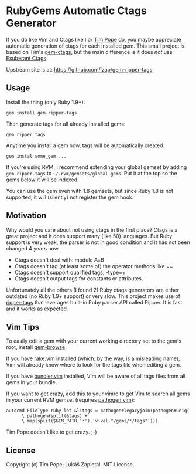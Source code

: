 RubyGems Automatic Ctags Generator
==================================

If you do like Vim and Ctags like I or [Tim Pope][] do, you maybe appreciate
automatic generation of ctags for each installed gem. This small project is
based on Tim's [gem-ctags][], but the main difference is it does *not* use
[Exuberant Ctags][].

Upstream site is at: https://github.com/lzap/gem-ripper-tags

Usage
-----

Install the thing (only Ruby 1.9+):

    gem install gem-ripper-tags

Then generate tags for all already installed gems:

    gem ripper_tags

Anytime you install a gem now, tags will be automatically created.

    gem instal some_gem ...

If you're using RVM, I recommend extending your global gemset by adding
`gem-ripper-tags` to `~/.rvm/gemsets/global.gems`.  Put it at the top so the
gems below it will be indexed.

You can use the gem even with 1.8 gemsets, but since Ruby 1.8 is not
supported, it will (silently) not register the gem hook.

Motivation
----------

Why would you care about not using ctags in the first place? Ctags is a great
project and it does support many (like 50) languages. But Ruby support is very
weak, the parser is not in good condition and it has not been changed 4 years
now.

 * Ctags doesn't deal with: module A::B
 * Ctags doesn't tag (at least some of) the operator methods like ==
 * Ctags doesn't support qualified tags, -type=+
 * Ctags doesn't output tags for constants or attributes.

Unfortunately all the others (I found 2) Ruby ctags generators are either
outdated (no Ruby 1.9+ support) or very slow. This project makes use of
[ripper-tags][] that leverages built-in Ruby parser API called Ripper. It is
fast and it works as expected.

Vim Tips
--------

To easily edit a gem with your current working directory set to the
gem's root, install [gem-browse][].

If you have [rake.vim][] installed (which, by the way, is a misleading
name), Vim will already know where to look for the tags file when
editing a gem.

If you have [bundler.vim][] installed, Vim will be aware of all tags
files from all gems in your bundle.

If you want to get crazy, add this to your vimrc to get Vim to search
all gems in your current RVM gemset (requires [pathogen.vim][]):

    autocmd FileType ruby let &l:tags = pathogen#legacyjoin(pathogen#uniq(
          \ pathogen#split(&tags) +
          \ map(split($GEM_PATH,':'),'v:val."/gems/*/tags"')))

Tim Pope doesn't like to get crazy. ;-)

License
-------

Copyright (c) Tim Pope; Lukáš Zapletal. MIT License.

[Tim Pope]: http://tpo.pe/
[Exuberant Ctags]: http://ctags.sourceforge.net/
[gem-ctags]: https://github.com/tpope/gem-ctags
[gem-browse]: https://github.com/tpope/gem-browse
[bundler.vim]: https://github.com/tpope/vim-bundler
[pathogen.vim]: https://github.com/tpope/vim-pathogen
[rake.vim]: https://github.com/tpope/vim-rake
[ripper-tags]: https://github.com/tmm1/ripper-tags

